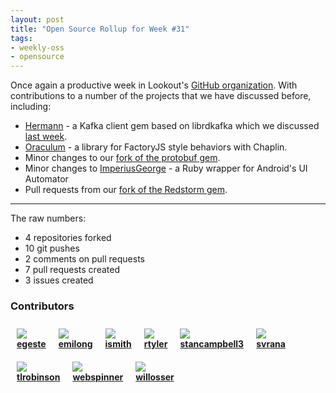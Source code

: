 ```yaml
---
layout: post
title: "Open Source Rollup for Week #31"
tags:
- weekly-oss
- opensource
---
```



Once again a productive week in Lookout's [GitHub
organization](https://github.com/lookout). With contributions to a number of
the projects that we have discussed before, including:

 * [Hermann](https://github.com/lookout/Hermann) - a Kafka client gem based
   on librdkafka which we discussed [last week](/2014/07/weekly-rollup-in-opensource-30).
 * [Oraculum](https://github.com/lookout/oraculum) - a library for FactoryJS
   style behaviors with Chaplin.
 * Minor changes to our [fork of the protobuf
   gem](https://github.com/lookout/protobuf).
 * Minor changes to
   [ImperiusGeorge](https://github.com/lookout/ImperiusGeorge) -
a Ruby wrapper for Android's UI Automator
 * Pull requests from our [fork of the Redstorm gem](https://github.com/lookout/redstorm).

---

The raw numbers:

 * 4 repositories forked
 * 10 git pushes
 * 2 comments on pull requests
 * 7 pull requests created
 * 3 issues created


### Contributors


  <div style="float: left; margin: 10px;">
  <img align="absmiddle" src="http://www.gravatar.com/avatar/42b61b891d0988c200a6cf301fa59212?s=48"/>
  <br/>
  <strong>
  <a href="https://github.com/egeste" target="_blank">egeste</a>
  </strong>
  </div>

  <div style="float: left; margin: 10px;">
  <img align="absmiddle" src="http://www.gravatar.com/avatar/f11c75ac1acb714cf2d3c3f00a2014ff?s=48"/>
  <br/>
  <strong>
  <a href="https://github.com/emilong" target="_blank">emilong</a>
  </strong>
  </div>

  <div style="float: left; margin: 10px;">
  <img align="absmiddle" src="http://www.gravatar.com/avatar/65e652ffdfcf956e8dc1bff5dfd669e9?s=48"/>
  <br/>
  <strong>
  <a href="https://github.com/ismith" target="_blank">ismith</a>
  </strong>
  </div>

  <div style="float: left; margin: 10px;">
  <img align="absmiddle" src="http://www.gravatar.com/avatar/d565139dbbafc06e7daf4826ca0f0228?s=48"/>
  <br/>
  <strong>
  <a href="https://github.com/rtyler" target="_blank">rtyler</a>
  </strong>
  </div>

  <div style="float: left; margin: 10px;">
  <img align="absmiddle" src="http://www.gravatar.com/avatar/7543d8520b9a34cadfb48ec9b77f3c7e?s=48"/>
  <br/>
  <strong>
  <a href="https://github.com/stancampbell3" target="_blank">stancampbell3</a>
  </strong>
  </div>

  <div style="float: left; margin: 10px;">
  <img align="absmiddle" src="http://www.gravatar.com/avatar/4201b8c4bc17ca5a1fb382a32df35650?s=48"/>
  <br/>
  <strong>
  <a href="https://github.com/svrana" target="_blank">svrana</a>
  </strong>
  </div>

  <div style="float: left; margin: 10px;">
  <img align="absmiddle" src="http://www.gravatar.com/avatar/b8b1657e3d9725114383b2763d367a3a?s=48"/>
  <br/>
  <strong>
  <a href="https://github.com/tlrobinson" target="_blank">tlrobinson</a>
  </strong>
  </div>

  <div style="float: left; margin: 10px;">
  <img align="absmiddle" src="http://www.gravatar.com/avatar/c83ddabc44c7cd98f78db7a9dbdbf672?s=48"/>
  <br/>
  <strong>
  <a href="https://github.com/webspinner" target="_blank">webspinner</a>
  </strong>
  </div>

  <div style="float: left; margin: 10px;">
  <img align="absmiddle" src="http://www.gravatar.com/avatar/9e91e3601868505ed926889b0c495361?s=48"/>
  <br/>
  <strong>
  <a href="https://github.com/willosser" target="_blank">willosser</a>
  </strong>
  </div>

<br clear="all"/>

